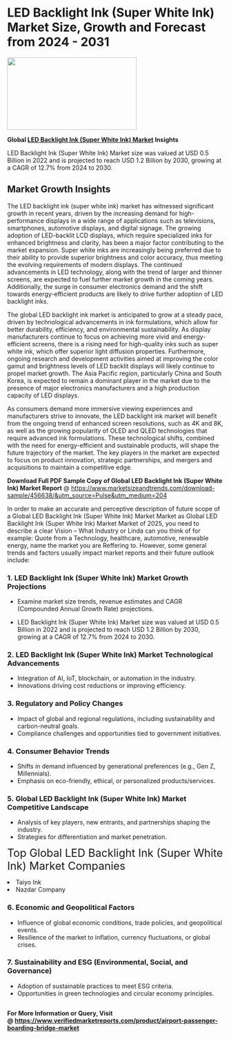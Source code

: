 <H1>LED Backlight Ink (Super White Ink) Market Size, Growth and Forecast from 2024 - 2031</H1><img class="aligncenter size-medium wp-image-584254" src="https://thirdeyenews.in/wp-content/uploads/2024/09/Global-Market-Research-300x168.jpeg" alt="" width="300" height="168" /><p><strong>Global&nbsp;<a href="https://www.marketsizeandtrends.com/download-sample/456638/&amp;utm_source=Pulse&amp;utm_medium=204">LED Backlight Ink (Super White Ink) Market</a> Insights</strong></p><p>LED Backlight Ink (Super White Ink) Market size was valued at USD 0.5 Billion in 2022 and is projected to reach USD 1.2 Billion by 2030, growing at a CAGR of 12.7% from 2024 to 2030.</p><p><h2>Market Growth Insights</h2> The LED backlight ink (super white ink) market has witnessed significant growth in recent years, driven by the increasing demand for high-performance displays in a wide range of applications such as televisions, smartphones, automotive displays, and digital signage. The growing adoption of LED-backlit LCD displays, which require specialized inks for enhanced brightness and clarity, has been a major factor contributing to the market expansion. Super white inks are increasingly being preferred due to their ability to provide superior brightness and color accuracy, thus meeting the evolving requirements of modern displays. The continued advancements in LED technology, along with the trend of larger and thinner screens, are expected to fuel further market growth in the coming years. Additionally, the surge in consumer electronics demand and the shift towards energy-efficient products are likely to drive further adoption of LED backlight inks. <p>The global LED backlight ink market is anticipated to grow at a steady pace, driven by technological advancements in ink formulations, which allow for better durability, efficiency, and environmental sustainability. As display manufacturers continue to focus on achieving more vivid and energy-efficient screens, there is a rising need for high-quality inks such as super white ink, which offer superior light diffusion properties. Furthermore, ongoing research and development activities aimed at improving the color gamut and brightness levels of LED backlit displays will likely continue to propel market growth. The Asia Pacific region, particularly China and South Korea, is expected to remain a dominant player in the market due to the presence of major electronics manufacturers and a high production capacity of LED displays.</p> <p>As consumers demand more immersive viewing experiences and manufacturers strive to innovate, the LED backlight ink market will benefit from the ongoing trend of enhanced screen resolutions, such as 4K and 8K, as well as the growing popularity of OLED and QLED technologies that require advanced ink formulations. These technological shifts, combined with the need for energy-efficient and sustainable products, will shape the future trajectory of the market. The key players in the market are expected to focus on product innovation, strategic partnerships, and mergers and acquisitions to maintain a competitive edge.</p> </p><p><span class=""><strong>Download Full PDF Sample Copy of Global LED Backlight Ink (Super White Ink) Market Report</strong> @ <a href="https://www.marketsizeandtrends.com/download-sample/456638/&amp;utm_source=Pulse&amp;utm_medium=204" target="_blank">https://www.marketsizeandtrends.com/download-sample/456638/&amp;utm_source=Pulse&amp;utm_medium=204</a></span></p><p>In order to make an accurate and perceptive description of future scope of a Global&nbsp;LED Backlight Ink (Super White Ink) Market Market as Global&nbsp;LED Backlight Ink (Super White Ink) Market Market of 2025, you need to describe a clear Vision &ndash; What Industry or Linda can you think of for example: Quote from a Technology, healthcare, automotive, renewable energy, name the market you are Reffering to. However, some general trends and factors usually impact market reports and their future outlook include:</p><h3>1.&nbsp;<strong>LED Backlight Ink (Super White Ink) Market Growth Projections</strong></h3><ul><li>Examine market size trends, revenue estimates and CAGR (Compounded Annual Growth Rate) projections.</li><li><p>LED Backlight Ink (Super White Ink) Market size was valued at USD 0.5 Billion in 2022 and is projected to reach USD 1.2 Billion by 2030, growing at a CAGR of 12.7% from 2024 to 2030.</p></li></ul><h3>2.&nbsp;<strong>LED Backlight Ink (Super White Ink) Market Technological Advancements</strong></h3><ul><li>Integration of AI, IoT, blockchain, or automation in the industry.</li><li>Innovations driving cost reductions or improving efficiency.</li></ul><h3>3.&nbsp;<strong>Regulatory and Policy Changes</strong></h3><ul><li>Impact of global and regional regulations, including sustainability and carbon-neutral goals.</li><li>Compliance challenges and opportunities tied to government initiatives.</li></ul><h3>4.&nbsp;<strong>Consumer Behavior Trends</strong></h3><ul><li>Shifts in demand influenced by generational preferences (e.g., Gen Z, Millennials).</li><li>Emphasis on eco-friendly, ethical, or personalized products/services.</li></ul><h3>5.&nbsp;<strong>Global LED Backlight Ink (Super White Ink) Market Competitive Landscape</strong></h3><ul><li>Analysis of key players, new entrants, and partnerships shaping the industry.</li><li>Strategies for differentiation and market penetration.</li></ul><p data-pm-slice="1 1 []"><span style="color: inherit; font-family: inherit; font-size: 25px;">Top Global LED Backlight Ink (Super White Ink) Market Companies</span></p><div class="" data-test-id=""><p><li>Taiyo Ink</li><li> Nazdar Company</li></p></div><h3>6.&nbsp;<strong>Economic and Geopolitical Factors</strong></h3><ul><li>Influence of global economic conditions, trade policies, and geopolitical events.</li><li>Resilience of the market to inflation, currency fluctuations, or global crises.</li></ul><h3>7.&nbsp;<strong>Sustainability and ESG (Environmental, Social, and Governance)</strong></h3><ul><li>Adoption of sustainable practices to meet ESG criteria.</li><li>Opportunities in green technologies and circular economy principles.</li></ul><h2><strong style="font-size: 14px;">For More Information or Query, Visit @&nbsp;</strong><a style="background-color: #ffffff; font-size: 14px;" href="https://www.marketsizeandtrends.com/report/led-backlight-ink-super-white-ink-market/" target="_blank">https://www.verifiedmarketreports.com/product/airport-passenger-boarding-bridge-market</a></h2>
